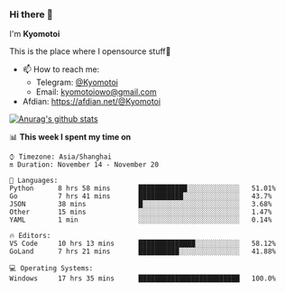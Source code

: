### Hi there 👋

I'm **Kyomotoi**

This is the place where I opensource stuff🤺

- 📫 How to reach me: 
    - Telegram: [@Kyomotoi](https://t.me/Kyomotoi)
    - Email: <kyomotoiowo@gmail.com>
- Afdian: <https://afdian.net/@Kyomotoi>

[![Anurag's github stats](https://github-readme-stats.vercel.app/api?username=kyomotoi)](https://github.com/anuraghazra/github-readme-stats)

📊 **This week I spent my time on**
<!--START_SECTION:waka-->
```text
⌚︎ Timezone: Asia/Shanghai
🔛 Duration: November 14 - November 20

💬 Languages: 
Python      8 hrs 58 mins       ████████████░░░░░░░░░░░░░   51.01% 
Go          7 hrs 41 mins       ███████████░░░░░░░░░░░░░░   43.7% 
JSON        38 mins             █░░░░░░░░░░░░░░░░░░░░░░░░   3.68% 
Other       15 mins             ░░░░░░░░░░░░░░░░░░░░░░░░░   1.47% 
YAML        1 min               ░░░░░░░░░░░░░░░░░░░░░░░░░   0.14%

🔥 Editors: 
VS Code     10 hrs 13 mins      ██████████████░░░░░░░░░░░   58.12% 
GoLand      7 hrs 21 mins       ██████████░░░░░░░░░░░░░░░   41.88%

💻 Operating Systems: 
Windows     17 hrs 35 mins      █████████████████████████   100.0%
```
<!--END_SECTION:waka-->
